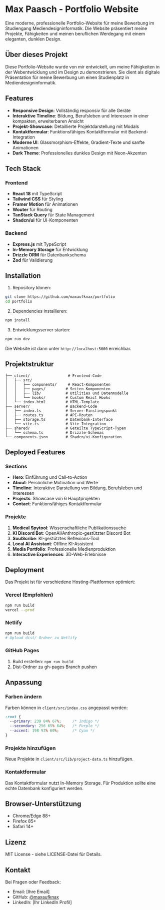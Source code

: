 # Max Paasch - Portfolio Website

Eine moderne, professionelle Portfolio-Website für meine Bewerbung im Studiengang Mediendesigninformatik. Die Website präsentiert meine Projekte, Fähigkeiten und meinen beruflichen Werdegang mit einem eleganten, dunklen Design.

## Über dieses Projekt

Diese Portfolio-Website wurde von mir entwickelt, um meine Fähigkeiten in der Webentwicklung und im Design zu demonstrieren. Sie dient als digitale Präsentation für meine Bewerbung um einen Studienplatz in Mediendesigninformatik.

## Features

- **Responsive Design**: Vollständig responsiv für alle Geräte
- **Interaktive Timeline**: Bildung, Berufsleben und Interessen in einer kompakten, erweiterbaren Ansicht
- **Projekt-Showcase**: Detaillierte Projektdarstellung mit Modals
- **Kontaktformular**: Funktionsfähiges Kontaktformular mit Backend-Integration
- **Moderne UI**: Glassmorphism-Effekte, Gradient-Texte und sanfte Animationen
- **Dark Theme**: Professionelles dunkles Design mit Neon-Akzenten

## Tech Stack

### Frontend
- **React 18** mit TypeScript
- **Tailwind CSS** für Styling
- **Framer Motion** für Animationen
- **Wouter** für Routing
- **TanStack Query** für State Management
- **Shadcn/ui** für UI-Komponenten

### Backend
- **Express.js** mit TypeScript
- **In-Memory Storage** für Entwicklung
- **Drizzle ORM** für Datenbankschema
- **Zod** für Validierung

## Installation

1. Repository klonen:
```bash
git clone https://github.com/maxaufknax/portfolio
cd portfolio
```

2. Dependencies installieren:
```bash
npm install
```

3. Entwicklungsserver starten:
```bash
npm run dev
```

Die Website ist dann unter `http://localhost:5000` erreichbar.

## Projektstruktur

```
├── client/                 # Frontend-Code
│   ├── src/
│   │   ├── components/     # React-Komponenten
│   │   ├── pages/         # Seiten-Komponenten
│   │   ├── lib/           # Utilities und Datenmodelle
│   │   └── hooks/         # Custom React Hooks
│   └── index.html         # HTML-Template
├── server/                # Backend-Code
│   ├── index.ts           # Server-Einstiegspunkt
│   ├── routes.ts          # API-Routen
│   ├── storage.ts         # Datenbank-Interface
│   └── vite.ts            # Vite-Integration
├── shared/                # Geteilte TypeScript-Typen
│   └── schema.ts          # Drizzle-Schemas
└── components.json        # Shadcn/ui-Konfiguration
```

## Deployed Features

### Sections
- **Hero**: Einführung und Call-to-Action
- **About**: Persönliche Motivation und Werte
- **Timeline**: Interaktive Darstellung von Bildung, Berufsleben und Interessen
- **Projects**: Showcase von 6 Hauptprojekten
- **Contact**: Funktionsfähiges Kontaktformular

### Projekte
1. **Medical Spytool**: Wissenschaftliche Publikationssuche
2. **KI Discord Bot**: OpenAI/Anthropic-gestützter Discord Bot
3. **SoulScribe**: KI-gestütztes Reflexions-Tool
4. **Local AI Assistant**: Offline KI-Assistent
5. **Media Portfolio**: Professionelle Medienproduktion
6. **Interactive Experiences**: 3D-Web-Erlebnisse

## Deployment

Das Projekt ist für verschiedene Hosting-Plattformen optimiert:

### Vercel (Empfohlen)
```bash
npm run build
vercel --prod
```

### Netlify
```bash
npm run build
# Upload dist/ Ordner zu Netlify
```

### GitHub Pages
1. Build erstellen: `npm run build`
2. Dist-Ordner zu gh-pages Branch pushen

## Anpassung

### Farben ändern
Farben können in `client/src/index.css` angepasst werden:
```css
:root {
  --primary: 239 84% 67%;     /* Indigo */
  --secondary: 256 65% 64%;   /* Purple */
  --accent: 198 93% 60%;      /* Cyan */
}
```

### Projekte hinzufügen
Neue Projekte in `client/src/lib/project-data.ts` hinzufügen.

### Kontaktformular
Das Kontaktformular nutzt In-Memory Storage. Für Produktion sollte eine echte Datenbank konfiguriert werden.

## Browser-Unterstützung

- Chrome/Edge 88+
- Firefox 85+
- Safari 14+

## Lizenz

MIT License - siehe LICENSE-Datei für Details.

## Kontakt

Bei Fragen oder Feedback:
- Email: [Ihre Email]
- GitHub: [@maxaufknax](https://github.com/maxaufknax)
- LinkedIn: [Ihr LinkedIn Profil]